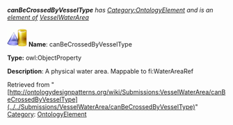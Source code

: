 ___canBeCrossedByVesselType__ has [Category:OntologyElement](../../Category/OntologyElement "Category:OntologyElement") and is an [element of](../../Property/ElementOf "Property:ElementOf") [VesselWaterArea](../../Submissions/VesselWaterArea "Submissions:VesselWaterArea")_


  




[![ObjectProperty](../../images/thumb/c/c3/ObjectProperty.gif/45px-ObjectProperty.gif)](../../Image/ObjectProperty.gif "ObjectProperty")
__Name__: canBeCrossedByVesselType 


__Type:__ owl:ObjectProperty 


__Description__: A physical water area. Mappable to fi:WaterAreaRef 





Retrieved from "[http://ontologydesignpatterns.org/wiki/Submissions:VesselWaterArea/canBeCrossedByVesselType](../../Submissions/VesselWaterArea/canBeCrossedByVesselType)"
 [Category](http://ontologydesignpatterns.org/wiki/Special:Categories "Special:Categories"): [OntologyElement](../../Category/OntologyElement "Category:OntologyElement")